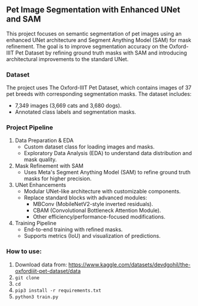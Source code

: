## Pet Image Segmentation with Enhanced UNet and SAM
This project focuses on semantic segmentation of pet images using an enhanced UNet architecture and Segment Anything Model (SAM) for mask refinement. The goal is to improve segmentation accuracy on the Oxford-IIIT Pet Dataset by refining ground truth masks with SAM and introducing architectural improvements to the standard UNet.

### Dataset
The project uses The Oxford-IIIT Pet Dataset, which contains images of 37 pet breeds with corresponding segmentation masks. The dataset includes:

* 7,349 images (3,669 cats and 3,680 dogs).
* Annotated class labels and segmentation masks.

### Project Pipeline
1. Data Preparation & EDA
   * Custom dataset class for loading images and masks.
   * Exploratory Data Analysis (EDA) to understand data distribution and mask quality.
2. Mask Refinement with SAM
   * Uses Meta's Segment Anything Model (SAM) to refine ground truth masks for higher precision.
3. UNet Enhancements
   * Modular UNet-like architecture with customizable components.
   * Replace standard blocks with advanced modules:
        * MBConv (MobileNetV2-style inverted residuals).
        * CBAM (Convolutional Bottleneck Attention Module).
        * Other efficiency/performance-focused modifications.
4. Training Pipeline
   * End-to-end training with refined masks.
   * Supports metrics (IoU) and visualization of predictions.

### How to use:
1. Download data from: https://www.kaggle.com/datasets/devdgohil/the-oxfordiiit-pet-dataset/data
2. ```git clone ```
3. ```cd ```
4. ```pip3 install -r requirements.txt```
5. ```python3 train.py```